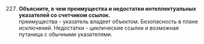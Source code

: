 227. **Объясните, в чем преимущества и недостатки интеллектуальных указателей со счетчиком ссылок.**   
преимущества - указатель владеет объектом. Безопасность в плане исключений. Недостатки - циклические ссылки и возможная путаница с обычными указателями.
